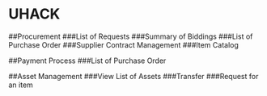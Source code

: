 # UHACK

##Procurement
###List of Requests 
###Summary of Biddings
###List of Purchase Order
###Supplier Contract Management
###Item Catalog

##Payment Process 
###List of Purchase Order

##Asset Management
###View List of Assets
###Transfer
###Request for an item
